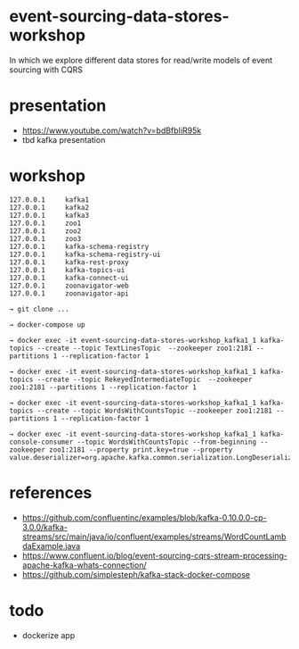 # event-sourcing-data-stores-workshop

In which we explore different data stores for read/write models of event sourcing with CQRS

# presentation
- https://www.youtube.com/watch?v=bdBfbIiR95k
- tbd kafka presentation

# workshop

```
127.0.0.1     kafka1
127.0.0.1     kafka2
127.0.0.1     kafka3
127.0.0.1     zoo1
127.0.0.1     zoo2
127.0.0.1     zoo3
127.0.0.1     kafka-schema-registry
127.0.0.1     kafka-schema-registry-ui
127.0.0.1     kafka-rest-proxy
127.0.0.1     kafka-topics-ui
127.0.0.1     kafka-connect-ui
127.0.0.1     zoonavigator-web
127.0.0.1     zoonavigator-api
```

```
→ git clone ...
```

```
→ docker-compose up
```

```
→ docker exec -it event-sourcing-data-stores-workshop_kafka1_1 kafka-topics --create --topic TextLinesTopic  --zookeeper zoo1:2181 --partitions 1 --replication-factor 1
```

```
→ docker exec -it event-sourcing-data-stores-workshop_kafka1_1 kafka-topics --create --topic RekeyedIntermediateTopic  --zookeeper zoo1:2181 --partitions 1 --replication-factor 1
```

```
→ docker exec -it event-sourcing-data-stores-workshop_kafka1_1 kafka-topics --create --topic WordsWithCountsTopic --zookeeper zoo1:2181 --partitions 1 --replication-factor 1
```

```
→ docker exec -it event-sourcing-data-stores-workshop_kafka1_1 kafka-console-consumer --topic WordsWithCountsTopic --from-beginning --zookeeper zoo1:2181 --property print.key=true --property value.deserializer=org.apache.kafka.common.serialization.LongDeserializer
```

# references

- https://github.com/confluentinc/examples/blob/kafka-0.10.0.0-cp-3.0.0/kafka-streams/src/main/java/io/confluent/examples/streams/WordCountLambdaExample.java
- https://www.confluent.io/blog/event-sourcing-cqrs-stream-processing-apache-kafka-whats-connection/
- https://github.com/simplesteph/kafka-stack-docker-compose

# todo
- dockerize app
